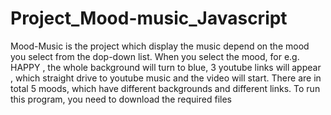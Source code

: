 # Project_Mood-music_Javascript
Mood-Music is the project which display the music depend on the mood you select from the dop-down list.
When you select the mood, for e.g. HAPPY , the whole background will turn to blue, 3 youtube links will appear , which straight drive to youtube music and the video will start.
There are in total 5 moods, which have different backgrounds and different links.
To run this program, you need to download the required files
